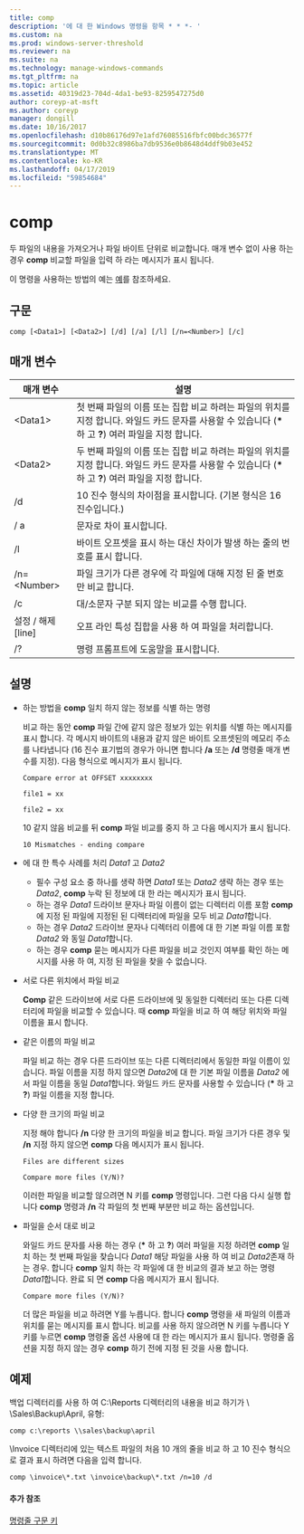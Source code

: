 ```yaml
---
title: comp
description: '에 대 한 Windows 명령을 항목 * * *- '
ms.custom: na
ms.prod: windows-server-threshold
ms.reviewer: na
ms.suite: na
ms.technology: manage-windows-commands
ms.tgt_pltfrm: na
ms.topic: article
ms.assetid: 40319d23-704d-4da1-be93-8259547275d0
author: coreyp-at-msft
ms.author: coreyp
manager: dongill
ms.date: 10/16/2017
ms.openlocfilehash: d10b86176d97e1afd76085516fbfc00bdc36577f
ms.sourcegitcommit: 0d0b32c8986ba7db9536e0b8648d4ddf9b03e452
ms.translationtype: MT
ms.contentlocale: ko-KR
ms.lasthandoff: 04/17/2019
ms.locfileid: "59854684"
---
```

# <a name="comp"></a>comp



두 파일의 내용을 가져오거나 파일 바이트 단위로 비교합니다. 매개 변수 없이 사용 하는 경우 **comp** 비교할 파일을 입력 하 라는 메시지가 표시 됩니다.

이 명령을 사용하는 방법의 예는 [예](#BKMK_examples)를 참조하세요.

## <a name="syntax"></a>구문

```
comp [<Data1>] [<Data2>] [/d] [/a] [/l] [/n=<Number>] [/c]
```

## <a name="parameters"></a>매개 변수

|매개 변수|설명|
|---------|-----------|
|\<Data1>|첫 번째 파일의 이름 또는 집합 비교 하려는 파일의 위치를 지정 합니다. 와일드 카드 문자를 사용할 수 있습니다 (**&#42;** 하 고 **?**) 여러 파일을 지정 합니다.|
|\<Data2>|두 번째 파일의 이름 또는 집합 비교 하려는 파일의 위치를 지정 합니다. 와일드 카드 문자를 사용할 수 있습니다 (**&#42;** 하 고 **?**) 여러 파일을 지정 합니다.|
|/d|10 진수 형식의 차이점을 표시합니다. (기본 형식은 16 진수입니다.)|
|/ a|문자로 차이 표시합니다.|
|/l|바이트 오프셋을 표시 하는 대신 차이가 발생 하는 줄의 번호를 표시 합니다.|
|/n=\<Number>|파일 크기가 다른 경우에 각 파일에 대해 지정 된 줄 번호만 비교 합니다.|
|/c|대/소문자 구분 되지 않는 비교를 수행 합니다.|
|설정 / 해제 [line]|오프 라인 특성 집합을 사용 하 여 파일을 처리합니다.|
|/?|명령 프롬프트에 도움말을 표시합니다.|

## <a name="remarks"></a>설명

-   하는 방법을 **comp** 일치 하지 않는 정보를 식별 하는 명령

    비교 하는 동안 **comp** 파일 간에 같지 않은 정보가 있는 위치를 식별 하는 메시지를 표시 합니다. 각 메시지 바이트의 내용과 같지 않은 바이트 오프셋된의 메모리 주소를 나타냅니다 (16 진수 표기법의 경우가 아니면 합니다 **/a** 또는 **/d** 명령줄 매개 변수를 지정). 다음 형식으로 메시지가 표시 됩니다.

    `Compare error at OFFSET xxxxxxxx`

    `file1 = xx`

    `file2 = xx`

    10 같지 않음 비교를 뒤 **comp** 파일 비교를 중지 하 고 다음 메시지가 표시 됩니다.

    `10 Mismatches - ending compare`
-   에 대 한 특수 사례를 처리 *Data1* 고 *Data2*  
    -   필수 구성 요소 중 하나를 생략 하면 *Data1* 또는 *Data2* 생략 하는 경우 또는 *Data2*, **comp** 누락 된 정보에 대 한 라는 메시지가 표시 됩니다.
    -   하는 경우 *Data1* 드라이브 문자나 파일 이름이 없는 디렉터리 이름 포함 **comp** 에 지정 된 파일에 지정된 된 디렉터리에 파일을 모두 비교 *Data1*합니다.
    -   하는 경우 *Data2* 드라이브 문자나 디렉터리 이름에 대 한 기본 파일 이름 포함 *Data2* 와 동일 *Data1*합니다.
    -   하는 경우 **comp** 묻는 메시지가 다른 파일을 비교 것인지 여부를 확인 하는 메시지를 사용 하 여, 지정 된 파일을 찾을 수 없습니다.
-   서로 다른 위치에서 파일 비교

    **Comp** 같은 드라이브에 서로 다른 드라이브에 및 동일한 디렉터리 또는 다른 디렉터리에 파일을 비교할 수 있습니다. 때 **comp** 파일을 비교 하 여 해당 위치와 파일 이름을 표시 합니다.
-   같은 이름의 파일 비교

    파일 비교 하는 경우 다른 드라이브 또는 다른 디렉터리에서 동일한 파일 이름이 있습니다. 파일 이름을 지정 하지 않으면 *Data2*에 대 한 기본 파일 이름을 *Data2* 에서 파일 이름을 동일 *Data1*합니다. 와일드 카드 문자를 사용할 수 있습니다 (**&#42;** 하 고 **?**) 파일 이름을 지정 합니다.
-   다양 한 크기의 파일 비교

    지정 해야 합니다 **/n** 다양 한 크기의 파일을 비교 합니다. 파일 크기가 다른 경우 및 **/n** 지정 하지 않으면 **comp** 다음 메시지가 표시 됩니다.

    `Files are different sizes`

    `Compare more files (Y/N)?`

    이러한 파일을 비교할 않으려면 N 키를 **comp** 명령입니다. 그런 다음 다시 실행 합니다 **comp** 명령과 **/n** 각 파일의 첫 번째 부분만 비교 하는 옵션입니다.
-   파일을 순서 대로 비교

    와일드 카드 문자를 사용 하는 경우 (**&#42;** 하 고 **?**) 여러 파일을 지정 하려면 **comp** 일치 하는 첫 번째 파일을 찾습니다 *Data1* 해당 파일을 사용 하 여 비교 *Data2*존재 하는 경우. 합니다 **comp** 일치 하는 각 파일에 대 한 비교의 결과 보고 하는 명령 *Data1*합니다. 완료 되 면 **comp** 다음 메시지가 표시 됩니다.

    `Compare more files (Y/N)?`

    더 많은 파일을 비교 하려면 Y를 누릅니다. 합니다 **comp** 명령을 새 파일의 이름과 위치를 묻는 메시지를 표시 합니다. 비교를 사용 하지 않으려면 N 키를 누릅니다 Y 키를 누르면 **comp** 명령줄 옵션 사용에 대 한 라는 메시지가 표시 됩니다. 명령줄 옵션을 지정 하지 않는 경우 **comp** 하기 전에 지정 된 것을 사용 합니다.

## <a name="BKMK_examples"></a>예제

백업 디렉터리를 사용 하 여 C:\Reports 디렉터리의 내용을 비교 하기가 \\ \\Sales\Backup\April, 유형:
```
comp c:\reports \\sales\backup\april
```
\Invoice 디렉터리에 있는 텍스트 파일의 처음 10 개의 줄을 비교 하 고 10 진수 형식으로 결과 표시 하려면 다음을 입력 합니다.
```
comp \invoice\*.txt \invoice\backup\*.txt /n=10 /d
```

#### <a name="additional-references"></a>추가 참조

[명령줄 구문 키](command-line-syntax-key.md)